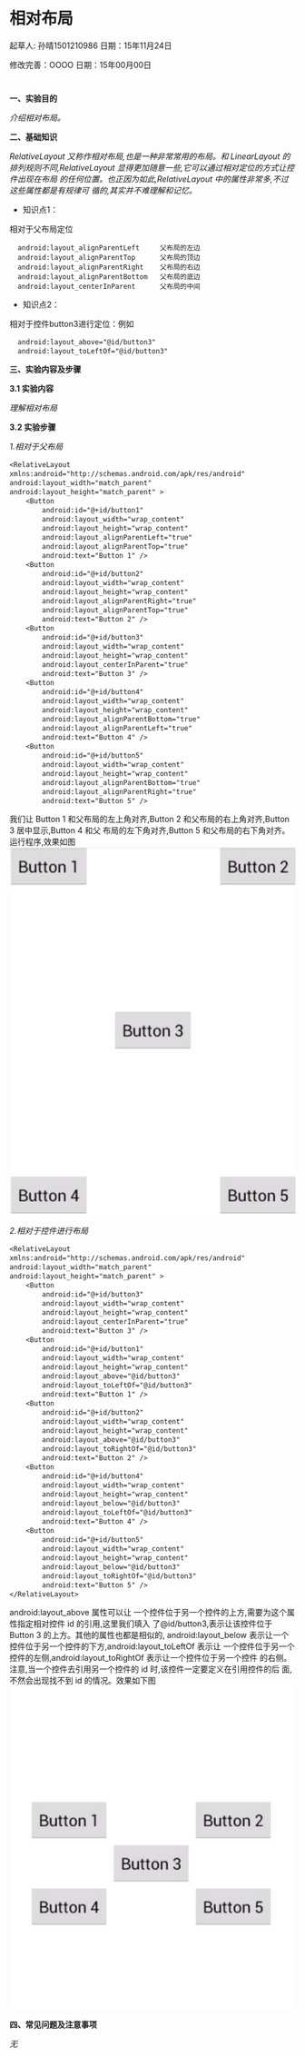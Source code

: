 # 相对布局

起草人: 孙晴1501210986   日期：15年11月24日

修改完善：OOOO   日期：15年00月00日
# 

**一、实验目的**

*介绍相对布局。*

**二、基础知识**

*RelativeLayout 又称作相对布局,也是一种非常常用的布局。和 LinearLayout 的排列规则不同,RelativeLayout 显得更加随意一些,它可以通过相对定位的方式让控件出现在布局 的任何位置。也正因为如此,RelativeLayout 中的属性非常多,不过这些属性都是有规律可 循的,其实并不难理解和记忆。*
   
* 知识点1：

相对于父布局定位

      
      android:layout_alignParentLeft     父布局的左边
      android:layout_alignParentTop      父布局的顶边
      android:layout_alignParentRight    父布局的右边
      android:layout_alignParentBottom   父布局的底边
      android:layout_centerInParent      父布局的中间

* 知识点2：

相对于控件button3进行定位：例如

      android:layout_above="@id/button3"
      android:layout_toLeftOf="@id/button3"


   

**三、实验内容及步骤**

**3.1 实验内容**

*理解相对布局*

**3.2 实验步骤**

*1.相对于父布局*

    <RelativeLayout xmlns:android="http://schemas.android.com/apk/res/android" android:layout_width="match_parent"         android:layout_height="match_parent" >
        <Button
            android:id="@+id/button1"
            android:layout_width="wrap_content"
            android:layout_height="wrap_content"
            android:layout_alignParentLeft="true"
            android:layout_alignParentTop="true"
            android:text="Button 1" />
        <Button
            android:id="@+id/button2"
            android:layout_width="wrap_content"
            android:layout_height="wrap_content"
            android:layout_alignParentRight="true"
            android:layout_alignParentTop="true"
            android:text="Button 2" />
        <Button
            android:id="@+id/button3"
            android:layout_width="wrap_content"
            android:layout_height="wrap_content"
            android:layout_centerInParent="true"
            android:text="Button 3" />
        <Button
            android:id="@+id/button4"
            android:layout_width="wrap_content"
            android:layout_height="wrap_content"
            android:layout_alignParentBottom="true"
            android:layout_alignParentLeft="true"
            android:text="Button 4" />
        <Button
            android:id="@+id/button5"
            android:layout_width="wrap_content"
            android:layout_height="wrap_content"
            android:layout_alignParentBottom="true"
            android:layout_alignParentRight="true"
            android:text="Button 5" />
            

我们让 Button 1 和父布局的左上角对齐,Button 2 和父布局的右上角对齐,Button 3 居中显示,Button 4 和父 布局的左下角对齐,Button 5 和父布局的右下角对齐。运行程序,效果如图
![](QQ20151128-4@2x.png)

*2.相对于控件进行布局*

    <RelativeLayout xmlns:android="http://schemas.android.com/apk/res/android" android:layout_width="match_parent" android:layout_height="match_parent" >
        <Button
            android:id="@+id/button3"
            android:layout_width="wrap_content"
            android:layout_height="wrap_content"
            android:layout_centerInParent="true"
            android:text="Button 3" />
        <Button
            android:id="@+id/button1"
            android:layout_width="wrap_content"
            android:layout_height="wrap_content"
            android:layout_above="@id/button3"
            android:layout_toLeftOf="@id/button3"
            android:text="Button 1" />
        <Button
            android:id="@+id/button2"
            android:layout_width="wrap_content"
            android:layout_height="wrap_content"
            android:layout_above="@id/button3"
            android:layout_toRightOf="@id/button3"
            android:text="Button 2" />
        <Button
            android:id="@+id/button4"
            android:layout_width="wrap_content"
            android:layout_height="wrap_content"
            android:layout_below="@id/button3"
            android:layout_toLeftOf="@id/button3"
            android:text="Button 4" />
        <Button
            android:id="@+id/button5"
            android:layout_width="wrap_content"
            android:layout_height="wrap_content"
            android:layout_below="@id/button3"
            android:layout_toRightOf="@id/button3"
            android:text="Button 5" />
    </RelativeLayout>

android:layout_above 属性可以让 一个控件位于另一个控件的上方,需要为这个属性指定相对控件 id 的引用,这里我们填入 了@id/button3,表示让该控件位于 Button 3 的上方。其他的属性也都是相似的, android:layout_below 表示让一个控件位于另一个控件的下方,android:layout_toLeftOf 表示让 一个控件位于另一个控件的左侧,android:layout_toRightOf 表示让一个控件位于另一个控件 的右侧。注意,当一个控件去引用另一个控件的 id 时,该控件一定要定义在引用控件的后 面,不然会出现找不到 id 的情况。效果如下图
![](QQ20151128-5@2x.png)

**四、常见问题及注意事项**

*无*


